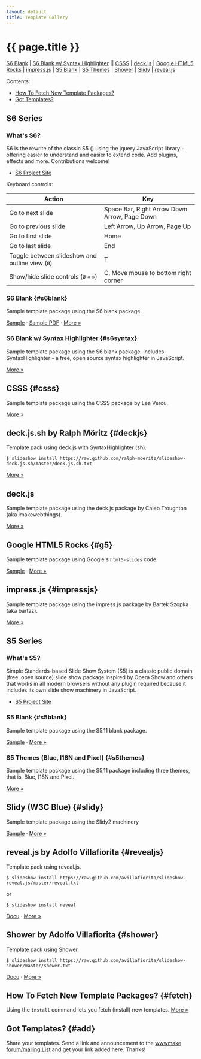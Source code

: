 ```yaml
---
layout: default
title: Template Gallery
---
```


# {{ page.title }}


[S6 Blank](#s6blank)  |
[S6 Blank w/ Syntax Highlighter](#s6syntax)  ||
[CSSS](#csss)  |
[deck.js](#deckjs)  |
[Google HTML5 Rocks](#g5) |
[impress.js](#impressjs)  |
[S5 Blank](#s5blank)  |
[S5 Themes](#s5themes) |
[Shower](#shower)  |
[Slidy](#slidy)  |
[reveal.js](#revealjs)



<div markdown="1" class="toc">
Contents:

* [How To Fetch New Template Packages?](#fetch)
* [Got Templates?](#add)
</div>



## S6 Series

### What's S6?

S6 is the rewrite of the classic S5 () using the jquery JavaScript library - offering easier to understand and easier
to extend code. Add plugins, effects and more. Contributions welcome!

* [S6 Project Site](https://github.com/slidekit/s6)

Keyboard controls:

Action               | Key
-------------------- | ---
Go to next slide     | Space Bar, Right Arrow Down Arrow, Page Down
Go to previous slide | Left Arrow, Up Arrow, Page Up
Go to first slide    | Home
Go to last slide     | End
Toggle between slideshow and outline view (`Ø`) | T
Show/hide slide controls (`Ø` `«` `»`)  | C, Move mouse to bottom right corner


### S6 Blank  {#s6blank}

Sample template package using the S6 blank package.

[Sample](demos/tutorial.html)  &middot; [Sample PDF](demos/tutorial.pdf.html)  &middot;
[More »](https://github.com/slideshow-s9/slideshow-s6-blank)


### S6 Blank w/ Syntax Highlighter  {#s6syntax}

Sample template package using the S6 blank package. 
Includes SyntaxHighlighter - a free, open source syntax highlighter in JavaScript.

[More »](https://github.com/slideshow-s9/slideshow-s6-syntax-highlighter)



## CSSS   {#csss}

Sample template package using the CSSS package by Lea Verou.

[More »](https://github.com/slideshow-s9/slideshow-csss)


## deck.js.sh by Ralph Möritz   {#deckjs}

Template pack using deck.js with SyntaxHighlighter (sh).

~~~
$ slideshow install https://raw.github.com/ralph-moeritz/slideshow-deck.js.sh/master/deck.js.sh.txt
~~~

[More »](https://github.com/ralph-moeritz/slideshow-deck.js.sh)


## deck.js   

Sample template package using the deck.js package by Caleb Troughton (aka imakewebthings).

[More »](https://github.com/slideshow-s9/slideshow-deck.js)



## Google HTML5 Rocks   {#g5}

Sample template package using Google's `html5-slides` code.

[Sample](demos/packs/g5/tutorial1.html5.html)  &middot;
[More »](https://github.com/slideshow-s9/slideshow-google-html5-slides)


## impress.js   {#impressjs}

Sample template package using the impress.js package by Bartek Szopka (aka bartaz).

[More »](https://github.com/slideshow-s9/slideshow-impress.js)




## S5 Series

### What's S5?

Simple Standards-based Slide Show System (S5) is a classic public domain (free, open source)
slide show package inspired by Opera Show and others that works in all modern browsers
without any plugin required because it includes its own slide show machinery in JavaScript.

* [S5 Project Site](http://meyerweb.com/eric/tools/s5)

### S5 Blank   {#s5blank}

Sample template package using the S5.11 blank package.

[Sample](demos/packs/s5/tutorial1.html)  &middot;
[More »](https://github.com/slideshow-s9/slideshow-s5-blank)


### S5 Themes (Blue, I18N and Pixel)   {#s5themes}

Sample template package using the S5.11 package including three themes, that is, Blue, I18N
and Pixel.

[More »](https://github.com/slideshow-s9/slideshow-s5-themes)



<!--
## Shower (Ribbon Theme)   {#shower}

Sample template package using the Shower package by Vadim Makeev.

[More »](https://github.com/slideshow-s9/slideshow-shower)
-->



## Slidy (W3C Blue)   {#slidy}

Sample template package using the Slidy2 machinery

[Sample](demos/packs/slidy/tutorial1.w3c.html)  &middot;
[More »](https://github.com/slideshow-s9/slideshow-slidy)


## reveal.js by Adolfo Villafiorita   {#revealjs}

Template pack using reveal.js.

~~~
$ slideshow install https://raw.github.com/avillafiorita/slideshow-reveal.js/master/reveal.txt
~~~

or

~~~
$ slideshow install reveal
~~~

[Docu](https://github.com/avillafiorita/slideshow-reveal.js/blob/master/doc/s9-reveal.textile) &middot; 
[More »](https://github.com/avillafiorita/slideshow-reveal.js)


## Shower by Adolfo Villafiorita   {#shower}

Template pack using Shower.

~~~
$ slideshow install https://raw.github.com/avillafiorita/slideshow-shower/master/shower.txt
~~~

[Docu](https://github.com/avillafiorita/slideshow-shower/blob/master/doc/tutorial.textile)  &middot; 
[More »](https://github.com/avillafiorita/slideshow-shower)


<!--
## Upstage by Reid Burke {#upstage}

Template pack using Upstage - a simple slideshow system built with YUI 3 by Reid Burke. 

~~~
$ slideshow install https://raw.github.com/reid/upstage/master/upstage.txt
~~~

[More »](https://github.com/reid/upstage)
-->


## How To Fetch New Template Packages?   {#fetch}

Using the `install` command lets you fetch (install) new templates.
[More »](more.html#fetch)


## Got Templates?   {#add}

Share your templates. Send a link and announcement to the
[wwwmake forum/mailing List](http://groups.google.com/group/wwwmake)
and get your link added here. Thanks!


